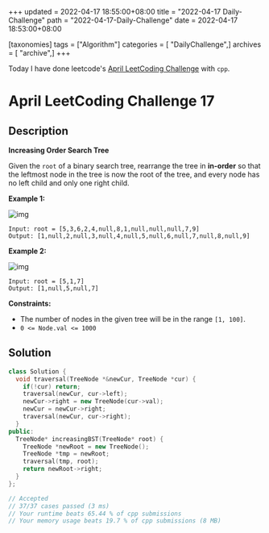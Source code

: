 +++
updated = 2022-04-17 18:55:00+08:00
title = "2022-04-17 Daily-Challenge"
path = "2022-04-17-Daily-Challenge"
date = 2022-04-17 18:53:00+08:00

[taxonomies]
tags = ["Algorithm"]
categories = [ "DailyChallenge",]
archives = [ "archive",]
+++

Today I have done leetcode's [April LeetCoding Challenge](https://leetcode.com/problems/increasing-order-search-tree/) with `cpp`.

<!-- more -->

# April LeetCoding Challenge 17

## Description

**Increasing Order Search Tree**

Given the `root` of a binary search tree, rearrange the tree in **in-order** so that the leftmost node in the tree is now the root of the tree, and every node has no left child and only one right child.

 

**Example 1:**

![img](https://assets.leetcode.com/uploads/2020/11/17/ex1.jpg)

```
Input: root = [5,3,6,2,4,null,8,1,null,null,null,7,9]
Output: [1,null,2,null,3,null,4,null,5,null,6,null,7,null,8,null,9]
```

**Example 2:**

![img](https://assets.leetcode.com/uploads/2020/11/17/ex2.jpg)

```
Input: root = [5,1,7]
Output: [1,null,5,null,7]
```

 

**Constraints:**

- The number of nodes in the given tree will be in the range `[1, 100]`.
- `0 <= Node.val <= 1000`

## Solution

``` cpp
class Solution {
  void traversal(TreeNode *&newCur, TreeNode *cur) {
    if(!cur) return;
    traversal(newCur, cur->left);
    newCur->right = new TreeNode(cur->val);
    newCur = newCur->right;
    traversal(newCur, cur->right);
  }
public:
  TreeNode* increasingBST(TreeNode* root) {
    TreeNode *newRoot = new TreeNode();
    TreeNode *tmp = newRoot;
    traversal(tmp, root);
    return newRoot->right;
  }
};

// Accepted
// 37/37 cases passed (3 ms)
// Your runtime beats 65.44 % of cpp submissions
// Your memory usage beats 19.7 % of cpp submissions (8 MB)
```
